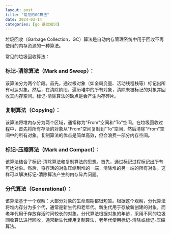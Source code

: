 ```yaml
---
layout: post
title: "常见的GC算法"
date: 2024-03-14
categories: [go 基础知识]
---
```

垃圾回收（Garbage Collection，GC）算法是自动内存管理系统中用于回收不再使用的内存资源的一种算法。

常见的垃圾回收算法：

### 标记-清除算法（Mark and Sweep）：
该算法分为两个阶段。首先，通过根对象（如全局变量、活动线程栈等）标记出所有可达对象。然后，在清除阶段，遍历堆中的所有对象，清除未被标记的对象并回收其内存空间。标记-清除算法的缺点是会产生内存碎片。

### 复制算法（Copying）：
该算法将堆内存分为两个区域，通常称为"From"空间和"To"空间。在垃圾回收过程中，首先将所有存活的对象从"From"空间复制到"To"空间，然后清除"From"空间中的所有对象。复制算法的优点是简单高效，但会浪费一部分内存空间。

### 标记-压缩算法（Mark and Compact）：
该算法结合了标记-清除算法和复制算法的思想。首先，通过标记过程标记出所有可达对象。然后，将存活的对象压缩到堆的一端，清除堆的另一端的所有对象。这样可以解决标记-清除算法产生的内存碎片问题。

### 分代算法（Generational）：
该算法基于一个观察：大部分对象的生命周期都很短暂。根据这个观察，分代算法将堆内存分为多个代，通常是新生代和老年代。新生代用于存放新创建的对象，而老年代用于存放存活时间较长的对象。分代算法根据对象的年龄，采用不同的垃圾回收算法进行回收，通常新生代使用复制算法，老年代使用标记-清除或标记-压缩算法。

